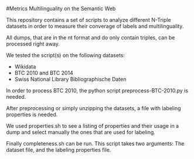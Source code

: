 #Metrics Multilinguality on the Semantic Web

This repository contains a set of scripts to analyze different N-Triple datasets in order to measure their converage of labels and multilinguality.

All dumps, that are in the nt format and do only contain triples, can be processed right away.

We tested the script(s) on the following datasets:

- Wikidata
- BTC 2010 and BTC 2014
- Swiss National Library Bibliographische Daten

In order to process BTC 2010, the python script preprocess-BTC-2010.py is needed.

After preprocessing or simply unzipping the datasets, a file with labeling properties is needed.

We used properties.sh to see a listing of properties and their usage in a dump and select manually the ones that are used for labeling.

Finally completeness.sh can be run.
This script takes two arguments: The dataset file, and the labeling properties file.